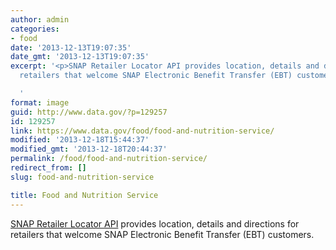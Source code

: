 ```yaml
---
author: admin
categories:
- food
date: '2013-12-13T19:07:35'
date_gmt: '2013-12-13T19:07:35'
excerpt: '<p>SNAP Retailer Locator API provides location, details and directions for
  retailers that welcome SNAP Electronic Benefit Transfer (EBT) customers.</p>

  '
format: image
guid: http://www.data.gov/?p=129257
id: 129257
link: https://www.data.gov/food/food-and-nutrition-service/
modified: '2013-12-18T15:44:37'
modified_gmt: '2013-12-18T20:44:37'
permalink: /food/food-and-nutrition-service/
redirect_from: []
slug: food-and-nutrition-service

title: Food and Nutrition Service
---
```

[SNAP Retailer Locator API](http://snap-load-balancer-244858692.us-east-1.elb.amazonaws.com/ArcGIS/rest/services/retailer/MapServer) provides location, details and directions for retailers that welcome SNAP Electronic Benefit Transfer (EBT) customers.


